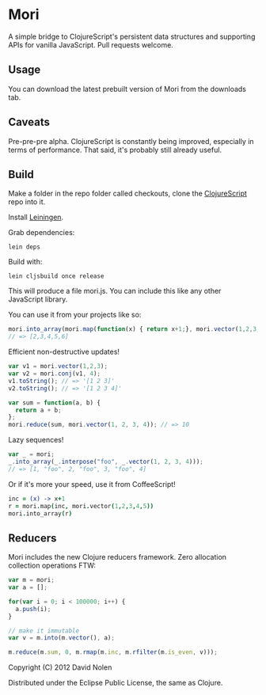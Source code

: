 Mori
====

A simple bridge to ClojureScript's persistent data structures and supporting APIs for vanilla JavaScript. Pull requests welcome.

Usage
----

You can download the latest prebuilt version of Mori from the downloads tab.

Caveats
----

Pre-pre-pre alpha. ClojureScript is constantly being improved, especially in terms of performance. That said, it's probably still already useful.

Build
----

Make a folder in the repo folder called checkouts, clone the [ClojureScript](http://github.com/clojure/clojurescript) repo into it.

Install [Leiningen](http://github.com/technomancy/leiningen).

Grab dependencies:

```shell
lein deps
```

Build with:

```shell
lein cljsbuild once release
```

This will produce a file mori.js. You can include this like any other JavaScript library.

You can use it from your projects like so:

```javascript
mori.into_array(mori.map(function(x) { return x+1;}, mori.vector(1,2,3,4,5)));
// => [2,3,4,5,6]
```

Efficient non-destructive updates!

```javascript
var v1 = mori.vector(1,2,3);
var v2 = mori.conj(v1, 4);
v1.toString(); // => '[1 2 3]'
v2.toString(); // => '[1 2 3 4]'
```

```javascript
var sum = function(a, b) {
  return a + b;
};
mori.reduce(sum, mori.vector(1, 2, 3, 4)); // => 10
```

Lazy sequences!

```javascript
var _ = mori;
_.into_array(_.interpose("foo", _.vector(1, 2, 3, 4)));
// => [1, "foo", 2, "foo", 3, "foo", 4]
```

Or if it's more your speed, use it from CoffeeScript!

```coffeescript
inc = (x) -> x+1  
r = mori.map(inc, mori.vector(1,2,3,4,5))
mori.into_array(r)
```

Reducers
----

Mori includes the new Clojure reducers framework. Zero allocation collection operations FTW:

```javascript
var m = mori;
var a = [];

for(var i = 0; i < 100000; i++) {
  a.push(i);
}

// make it immutable
var v = m.into(m.vector(), a);

m.reduce(m.sum, 0, m.rmap(m.inc, m.rfilter(m.is_even, v)));
```

Copyright (C) 2012 David Nolen

Distributed under the Eclipse Public License, the same as Clojure.
